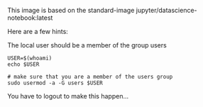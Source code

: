 This image is based on the standard-image jupyter/datascience-notebook:latest

Here are a few hints:



The local user should be a member of the group users
```
USER=$(whoami)
echo $USER

# make sure that you are a member of the users group
sudo usermod -a -G users $USER
```

You have to logout to make this happen...

